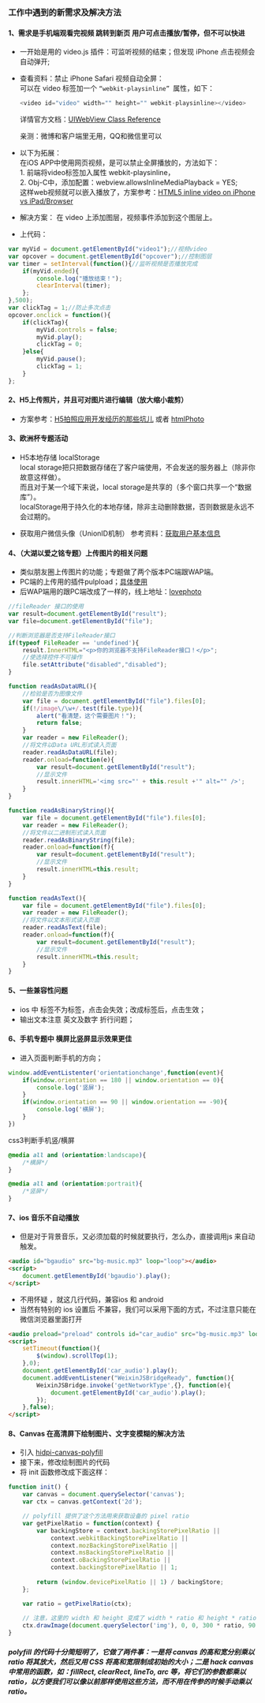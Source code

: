 ### 工作中遇到的新需求及解决方法
#### 1、需求是手机端观看完视频 跳转到新页 用户可点击播放/暂停，但不可以快进
- 一开始是用的 video.js 插件：可监听视频的结束；但发现 iPhone 点击视频会自动弹开;
- 查看资料：禁止 iPhone Safari 视频自动全屏：<br>
	可以在 video 标签加一个 `“webkit-playsinline” `属性，如下：
	```javascript
	<video id="video" width="" height="" webkit-playsinline></video>
	```
	详情官方文档：[UIWebView Class Reference](https://developer.apple.com/library/ios/documentation/UIKit/Reference/UIWebView_Class/index.html)<br>

	亲测：微博和客户端里无用，QQ和微信里可以 


- 以下为拓展：<br>
	在iOS APP中使用网页视频，是可以禁止全屏播放的，方法如下：<br>
		1. 前端将video标签加入属性 webkit-playsinline，<br>
		2. Obj-C中，添加配置：webview.allowsInlineMediaPlayback = YES;<br>
	这样web视频就可以嵌入播放了，方案参考：[HTML5 inline video on iPhone vs iPad/Browser](http://stackoverflow.com/questions/3699552/html5-inline-video-on-iphone-vs-ipad-browser)

- 解决方案：
	在 video 上添加图层，视频事件添加到这个图层上。
- 上代码：
```javascript
var myVid = document.getElementById("video1");//视频video
var opcover = document.getElementById("opcover");//控制图层
var timer = setInterval(function(){//监听视频是否播放完成
	if(myVid.ended){
		console.log("播放结束！");
		clearInterval(timer);
	};
},500);
var clickTag = 1;//防止多次点击
opcover.onclick = function(){
	if(clickTag){
		myVid.controls = false;
		myVid.play();
		clickTag = 0;
	}else{
		myVid.pause();
		clickTag = 1;
	}
};
```

#### 2、H5上传照片，并且可对图片进行编辑（放大缩小裁剪）
- 方案参考：[H5拍照应用开发经历的那些坑儿](http://www.cnwander.com/?p=41) 
	或者 [htmlPhoto](https://github.com/jljsj33/htmlPhoto)


#### 3、欧洲杯专题活动
- H5本地存储 localStorage <br>
	local storage把只把数据存储在了客户端使用，不会发送的服务器上（除非你故意这样做）。<br>
	而且对于某一个域下来说，local storage是共享的（多个窗口共享一个“数据库”）。<br>
	localStorage用于持久化的本地存储，除非主动删除数据，否则数据是永远不会过期的。

- 获取用户微信头像（UnionID机制）
	参考资料：[获取用户基本信息](http://mp.weixin.qq.com/wiki/14/bb5031008f1494a59c6f71fa0f319c66.html)



#### 4、（大湖以爱之铭专题）上传图片的相关问题
- 类似朋友圈上传图片的功能；专题做了两个版本PC端跟WAP端。
- PC端的上传用的插件pulpload；[具体使用](https://github.com/moxiecode/plupload/tree/master/js)
- 后WAP端用的跟PC端改成了一样的，线上地址：[lovephoto](http://house.ifeng.com/lovephoto/show/rule)
```javascript
//fileReader 接口的使用
var result=document.getElementById("result");
var file=document.getElementById("file");

//判断浏览器是否支持FileReader接口  
if(typeof FileReader == 'undefined'){  
	result.InnerHTML="<p>你的浏览器不支持FileReader接口！</p>";  
	//使选择控件不可操作  
	file.setAttribute("disabled","disabled");  
}

function readAsDataURL(){
	//检验是否为图像文件
	var file = document.getElementById("file").files[0];
	if(!/image\/\w+/.test(file.type)){
		alert("看清楚，这个需要图片！");
		return false;
	}
	var reader = new FileReader();
	//将文件以Data URL形式读入页面
	reader.readAsDataURL(file);
	reader.onload=function(e){
		var result=document.getElementById("result");
		//显示文件
		result.innerHTML='<img src="' + this.result +'" alt="" />';
	}
}

function readAsBinaryString(){
	var file = document.getElementById("file").files[0];
	var reader = new FileReader();
	//将文件以二进制形式读入页面
	reader.readAsBinaryString(file);
	reader.onload=function(f){
		var result=document.getElementById("result");
		//显示文件
		result.innerHTML=this.result;
	}
}

function readAsText(){
	var file = document.getElementById("file").files[0];
	var reader = new FileReader();
	//将文件以文本形式读入页面
	reader.readAsText(file);
	reader.onload=function(f){
		var result=document.getElementById("result");
		//显示文件
		result.innerHTML=this.result;
	}
}
```


#### 5、一些兼容性问题
- ios 中 标签不为<a>标签，点击会失效；改成<a>标签后，点击生效；
- 输出文本注意 英文及数字 折行问题；



#### 6、手机专题中 横屏比竖屏显示效果更佳
- 进入页面判断手机的方向；
```javascript
window.addEventListenter('orientationchange',function(event){
	if(window.orientation == 180 || window.orientation == 0){
		console.log('竖屏');
	}
	if(window.orientation == 90 || window.orientation == -90){
		console.log('横屏');
	}
})
```
css3判断手机竖/横屏
```css
@media all and (orientation:landscape){
	/*横屏*/
}

@media all and (orientation:portrait){
	/*竖屏*/
}
```


#### 7、ios 音乐不自动播放
- 但是对于背景音乐，又必须加载的时候就要执行，怎么办，直接调用js 来自动触发。
```html
<audio id="bgaudio" src="bg-music.mp3" loop="loop"></audio>  
<script>  
	document.getElementById('bgaudio').play();  
</script> 
```

- 不用怀疑 ，就这几行代码，兼容ios 和 android
- 当然有特别的 ios 设置后  不兼容，我们可以采用下面的方式，不过注意只能在微信浏览器里面打开

```html
<audio preload="preload" controls id="car_audio" src="bg-music.mp3" loop></audio>  
<script>  
	setTimeout(function(){  
		$(window).scrollTop(1);  
	},0);  
	document.getElementById('car_audio').play();
	document.addEventListener("WeixinJSBridgeReady", function(){  
		WeixinJSBridge.invoke('getNetworkType',{}, function(e){  
			document.getElementById('car_audio').play();  
		});  
	},false);  
</script>  
```



#### 8、Canvas 在高清屏下绘制图片、文字变模糊的解决方法
- 引入 [hidpi-canvas-polyfill](https://github.com/jondavidjohn/hidpi-canvas-polyfill)
- 接下来，修改绘制图片的代码
- 将 init 函数修改成下面这样：
```javascript
function init() {
    var canvas = document.querySelector('canvas');
    var ctx = canvas.getContext('2d');

    // polyfill 提供了这个方法用来获取设备的 pixel ratio
    var getPixelRatio = function(context) {
        var backingStore = context.backingStorePixelRatio ||
            context.webkitBackingStorePixelRatio ||
            context.mozBackingStorePixelRatio ||
            context.msBackingStorePixelRatio ||
            context.oBackingStorePixelRatio ||
            context.backingStorePixelRatio || 1;
    
        return (window.devicePixelRatio || 1) / backingStore;
    };

    var ratio = getPixelRatio(ctx);
    
    // 注意，这里的 width 和 height 变成了 width * ratio 和 height * ratio
    ctx.drawImage(document.querySelector('img'), 0, 0, 300 * ratio, 90 * ratio);
}

```
##### polyfill 的代码十分简短明了，它做了两件事：一是将 canvas 的高和宽分别乘以 ratio 将其放大，然后又用 CSS 将高和宽限制成初始的大小；二是 hack canvas 中常用的函数，如：fillRect, clearRect, lineTo, arc 等，将它们的参数都乘以 ratio，以方便我们可以像以前那样使用这些方法，而不用在传参的时候手动乘以 ratio。
	






	
